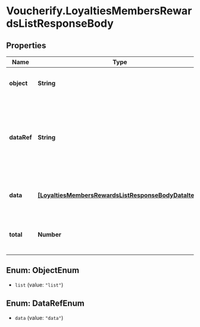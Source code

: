 # Voucherify.LoyaltiesMembersRewardsListResponseBody

## Properties

Name | Type | Description | Notes
------------ | ------------- | ------------- | -------------
**object** | **String** | The type of the object represented by JSON. | [optional] [default to &#39;list&#39;]
**dataRef** | **String** | Identifies the name of the attribute that contains the array of loyalty reward objects. | [optional] [default to &#39;data&#39;]
**data** | [**[LoyaltiesMembersRewardsListResponseBodyDataItem]**](LoyaltiesMembersRewardsListResponseBodyDataItem.md) | Contains array of loyalty reward objects. | [optional] 
**total** | **Number** | Total number of loyalty reward objects. | [optional] 



## Enum: ObjectEnum


* `list` (value: `"list"`)





## Enum: DataRefEnum


* `data` (value: `"data"`)




